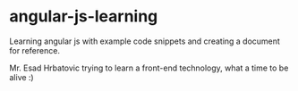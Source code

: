 # angular-js-learning
Learning angular js with example code snippets and creating a document for reference.

Mr. Esad Hrbatovic trying to learn a front-end technology, what a time to be alive :)
